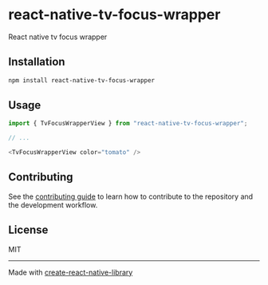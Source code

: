 # react-native-tv-focus-wrapper

React native tv focus wrapper

## Installation

```sh
npm install react-native-tv-focus-wrapper
```

## Usage

```js
import { TvFocusWrapperView } from "react-native-tv-focus-wrapper";

// ...

<TvFocusWrapperView color="tomato" />
```

## Contributing

See the [contributing guide](CONTRIBUTING.md) to learn how to contribute to the repository and the development workflow.

## License

MIT

---

Made with [create-react-native-library](https://github.com/callstack/react-native-builder-bob)

